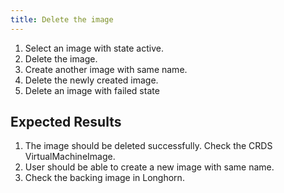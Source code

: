 ```yaml
---
title: Delete the image	
---
```

1. Select an image with state active.
1. Delete the image.
1. Create another image with same name.
1. Delete the newly created image.
1. Delete an image with failed state

## Expected Results
1. The image should be deleted successfully. Check the CRDS VirtualMachineImage.
1. User should be able to create a new image with same name.
1. Check the backing image in Longhorn.